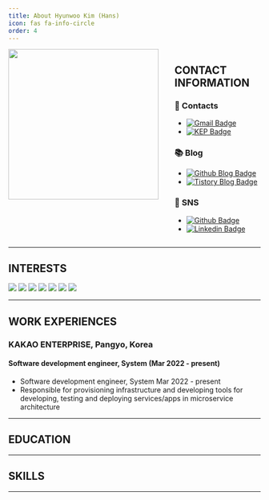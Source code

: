 ```yaml
---
title: About Hyunwoo Kim (Hans)
icon: fas fa-info-circle
order: 4
---
```


<div style="display: flex; flex-direction: row;">
  <div style="margin-right: 2rem;">
    <img src="https://user-images.githubusercontent.com/37402136/143150326-e30ee110-7924-4350-928d-bfdade556128.jpeg" width="300">
  </div>
  <div>
    <h2>CONTACT INFORMATION</h2>
    <h3>📮 Contacts</h3>
    <ul>
      <li>
        <a href="mailto:qgusdngusdn@gmail.com">
          <img src="https://img.shields.io/badge/Gmail-d14836?style=flat-square&logo=Gmail&logoColor=white" alt="Gmail Badge">
        </a>
      </li>
      <li>
        <a href="mailto:hans.rw@kakaoenterprise.com">
          <img src="https://img.shields.io/badge/-KakaoEnterprise-yellow?style=flat-square&logoColor=white" alt="KEP Badge">
        </a>
      </li>
    </ul>
    <h3>📚 Blog</h3>
    <ul>
      <li>
        <a href="https://hhhyunwoo.github.io/">
          <img src="https://img.shields.io/badge/-GithubBlog-black?style=flat-square&logo=Github&logoColor=white" alt="Github Blog Badge">
        </a>
      </li>
      <li>
        <a href="https://qrlagusdn.tistory.com/">
          <img src="https://img.shields.io/badge/-TistoryBlog-black?style=flat-square&logoColor=white" alt="Tistory Blog Badge">
        </a>
      </li>
    </ul>
    <h3>🔗 SNS</h3>
    <ul>
      <li>
        <a href="https://github.com/hhhyunwoo">
          <img src="https://img.shields.io/badge/-Github-black?style=flat-square&logo=Github&logoColor=white" alt="Github Badge">
        </a>
      </li>
      <li>
        <a href="https://www.linkedin.com/in/qrlagusdn/">
          <img src="https://img.shields.io/badge/-LinkedIn-blue?style=flat-square&logo=Linkedin&logoColor=white" alt="Linkedin Badge">
        </a>
      </li>
    </ul>
  </div>
</div>

---

## INTERESTS

<a><img src="https://img.shields.io/badge/Machine Learning-9F6D1B?style=flat-square&logo=ML&logoColor=white"/></a>
<a><img src="https://img.shields.io/badge/MLops-A0F99C?style=flat-square&logo=ML&logoColor=white"/></a>
<a><img src="https://img.shields.io/badge/Python-ED9517?style=flat-square&logo=python&logoColor=white"/></a>
<a><img src="https://img.shields.io/badge/Javascript-E10098?style=flat-square&logo=Javascript&logoColor=white"/></a>
<a><img src="https://img.shields.io/badge/React-3B91C5?style=flat-square&logo=React&logoColor=white"/></a>
<a><img src="https://img.shields.io/badge/C-00599C?style=flat-square&logo=C%2B%2B&logoColor=white"/></a>
<a><img src="https://img.shields.io/badge/CSS-926DBB?style=flat-square&logo=CSS3&logoColor=white"/></a>

---

## WORK EXPERIENCES
### KAKAO ENTERPRISE, Pangyo, Korea
#### Software development engineer, System (Mar 2022 - present)
- Software development engineer, System	Mar 2022 - present
- Responsible for provisioning infrastructure and developing tools for developing, testing and deploying services/apps in microservice architecture


---

## EDUCATION


---

## SKILLS


---